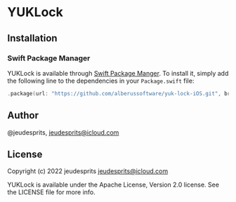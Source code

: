 # YUKLock

## Installation

### Swift Package Manager
YUKLock is available through [Swift Package Manger](https://github.com/apple/swift-package-manager). To install
it, simply add the following line to the dependencies in your `Package.swift` file:

```swift
.package(url: "https://github.com/alberussoftware/yuk-lock-iOS.git", branch: "master")
```

## Author

@jeudesprits, jeudesprits@icloud.com

## License

Copyright (c) 2022 jeudesprits <jeudesprits@icloud.com>

YUKLock is available under the Apache License, Version 2.0 license. See the LICENSE file for more info.
